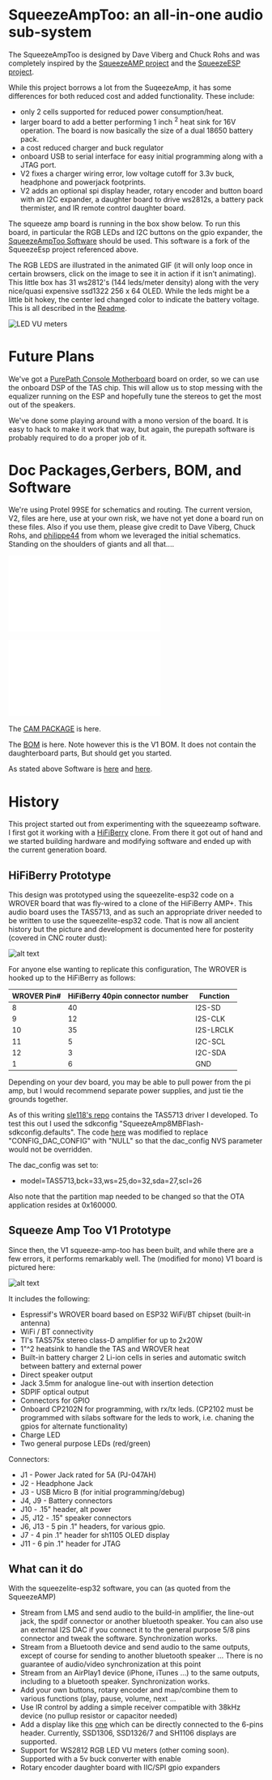 # SqueezeAmpToo: an all-in-one audio sub-system

The SqueezeAmpToo is designed by Dave Viberg and Chuck Rohs and was completely inspired by the [SqueezeAMP project](https://github.com/philippe44/SqueezeAMP) and the [SqueezeESP project](https://github.com/philippe44/squeezelite-esp32).

While this project borrows a lot from the SuqeezeAmp, it has some differences for both reduced cost and added functionality. These include:
* only 2 cells supported for reduced power consumption/heat.
* larger board to add a better performing 1 inch <sup>2</sup> heat sink for 16V operation. The board is now basically the size of a dual 18650 battery pack.
* a cost reduced charger and buck regulator
* onboard USB to serial interface for easy initial programming along with a JTAG port.
* V2 fixes a charger wiring error, low voltage cutoff for 3.3v buck, headphone and powerjack footprints.
* V2 adds an optional spi display header, rotary encoder and button board with an I2C expander, a daughter board to drive ws2812s, a battery pack thermister, and IR remote control daughter board.

The squeeze amp board is running in the box show below.  To run this board, in particular the RGB LEDs and I2C buttons on the gpio expander, the [SqueezeAmpToo Software](https://github.com/rochuck/squeezelite-esp32/tree/squeezetoo) should be used. This software is a fork of the SqueezeEsp project referenced above.

The RGB LEDS are illustrated in the animated GIF (it will only loop once in certain browsers, click on the image to see it in action if it isn't animating). This little box has 31 ws2812's (144 leds/meter density) along with the very nice/quasi expensive ssd1322 256 x 64 OLED.  While the leds might be a little bit hokey, the center led changed color to indicate the battery voltage. This is all described in the [Readme](https://github.com/rochuck/squeezelite-esp32/blob/squeezetoo/README.md).

 ![LED VU meters](./images/led_vu.gif "LED VU meters")

# Future Plans
We've got a [PurePath Console Motherboard](https://www.ti.com/tool/PUREPATH-CMBEVM) board on order, so we can use the onboard DSP of the TAS chip.  This will allow us to stop messing with the equalizer running on the ESP and hopefully tune the stereos to get the most out of the speakers. 

We've done some playing around with a mono version of the board.  It is easy to hack to make it work that way, but again, the purepath software is probably required to do a proper job of it.

# Doc Packages,Gerbers, BOM, and Software
We're using Protel 99SE for schematics and routing. The current version, V2, files are here, use at your own risk, we have not yet done a board run on these files. Also if you use them, please give credit to Dave Viberg, Chuck Rohs, and [philippe44](https://github.com/philippe44) from whom we leveraged the initial schematics. Standing on the shoulders of giants and all that....

 ![V2 SqueezeAmpToo Doc Package](./images/DOC-SqueezeAmpToo-v2.pdf "V2 SqueezeAmpToo Doc Package")

 ![V4 DaughterBoards Doc Package](./images/DOC-DaughterBoards-v4.pdf "V4 DaughterBoards Doc Package")

 The [CAM PACKAGE](https://github.com/rochuck/squeeze-amp-too/tree/master/CAM-SqueezeAmpTooV2-panel-url) is here.

 The [BOM](https://github.com/rochuck/squeeze-amp-too/blob/master/SqueezeAmpTooV1-BOM.xlsx) is here. Note however this is the V1 BOM. It does not contain the daughterboard parts, But should get you started.

 As stated above Software is [here](https://github.com/rochuck/squeezelite-esp32/tree/squeezetoo) and [here](https://github.com/rochuck/squeezelite-esp32/releases/tag/0.0.6-rgb-led-update-v4.0-SqueezeToo-squeezetoo).



# History

This project started out from experimenting with the squeezeamp software. I first got it working with a [HiFiBerry]( https://www.hifiberry.com/docs/archive/connecting-power-supply-and-speakers-to-the-hifiberry-amp/) clone. From there it got out of hand and we started building hardware and modifying software and ended up with the current generation board. 

## HiFiBerry Prototype
This design was prototyped using the squeezelite-esp32 code on a WROVER board that was fly-wired to a clone of the HiFiBerry AMP+. This audio board uses the TAS5713, and as such an appropriate driver needed to be written to use the squeezelite-esp32 code. That is now all ancient history but the picture and development is documented here for posterity (covered in CNC router dust):

  ![alt text](./images/IMG_4204.png "HifiBerry with SqueezeESP")

For anyone else wanting to replicate this configuration, The WROVER is hooked up to the HiFiBerry as follows:

|WROVER Pin#|HiFiBerry 40pin connector number|Function|
|----|----|---|
|8|40|I2S-SD|
|9|12|I2S-CLK|
|10|35|I2S-LRCLK|
|11|5|I2C-SCL|
|12|3|I2C-SDA|
|1|6|GND|

Depending on your dev board, you may be able to pull power from the pi amp, but I would recommend separate power supplies, and just tie the grounds together.

As of this writing [sle118's repo](https://github.com/sle118/squeezelite-esp32/tree/c78c66faf57f0aea6eb86f7e74e01c9b28b824be) contains the TAS5713 driver I developed.
To test this out I used the sdkconfig "SqueezeAmp8MBFlash-sdkconfig.defaults". 
The code [here](https://github.com/sle118/squeezelite-esp32/blob/c78c66faf57f0aea6eb86f7e74e01c9b28b824be/components/squeezelite/output_i2s.c#L192)
was modified to replace "CONFIG_DAC_CONFIG" with "NULL"
so that the dac_config NVS parameter would not be overridden.

The dac_config was set to:
  - model=TAS5713,bck=33,ws=25,do=32,sda=27,scl=26

Also note that the partition map needed to be changed so that the OTA application resides at 0x160000.

## Squeeze Amp Too V1 Prototype
Since then, the V1 squeeze-amp-too has been built, and while there are a few errors, it performs remarkably well. The (modified for mono) V1 board is pictured here:

 ![alt text](./images/IMG_2459.png "squeeze-amp-too v1")

It includes the following:

- Espressif's WROVER board based on ESP32 WiFi/BT chipset (built-in antenna)
- WiFi / BT connectivity
- TI's TAS575x stereo class-D amplifier for up to 2x20W
- 1"^2 heatsink to handle the TAS and WROVER heat
- Built-in battery charger 2 Li-ion cells in series and automatic switch between battery and external power
- Direct speaker output
- Jack 3.5mm for analogue line-out with insertion detection
- SDPIF optical output
- Connectors for GPIO
- Onboard CP2102N for programming, with rx/tx leds. (CP2102 must be programmed with silabs software for the leds to work, i.e. chaning the gpios for alternate functionality)
- Charge LED 
- Two general purpose LEDs (red/green)

Connectors:
- J1 - Power Jack rated for 5A (PJ-047AH)
- J2 - Headphone Jack
- J3 - USB Micro B (for initial programming/debug)
- J4, J9 - Battery connectors
- J10 - .15" header, alt power
- J5, J12 - .15" speaker connectors
- J6, J13 - 5 pin .1" headers, for various gpio.
- J7 - 4 pin .1" header for sh1105 OLED display
- J11 - 6 pin .1" header for JTAG

## What can it do

With the squeezelite-esp32 software, you can (as quoted from the SqueezeAMP)

- Stream from LMS and send audio to the build-in amplifier, the line-out jack, the spdif connector or another bluetooth speaker. You can also use an external I2S DAC if you connect it to the general purpose 5/8 pins connector and tweak the software. Synchronization works.
- Stream from a Bluetooth device and send audio to the same outputs, except of course for sending to another bluetooth speaker ... There is no guarantee of audio/video synchronization at this point
- Stream from an AirPlay1 device (iPhone, iTunes ...) to the same outputs, including to a bluetooth speaker. Synchronization works.
- Add your own buttons, rotary encoder and map/combine them to various functions (play, pause, volume, next ...
- Use IR control by adding a simple receiver compatible with 38kHz device (no pullup resistor or capacitor needed)
- Add a display like this [one](https://www.buydisplay.com/i2c-blue-0-91-inch-oled-display-module-128x32-arduino-raspberry-pi) which can be directly connected to the 6-pins header. Currently, SSD1306, SSD1326/7 and SH1106 displays are supported.
- Support for WS2812 RGB LED VU meters (other coming soon). Supported with a 5v buck converter with enable
- Rotary encoder daughter board with IIC/SPI gpio expanders



